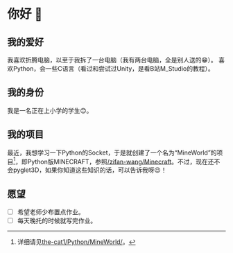 # 你好 👋

## 我的爱好
我喜欢折腾电脑，以至于我拆了一台电脑（我有两台电脑，全是别人送的😁）。
喜欢Python，会一些C语言（看过和尝试过Unity，是看B站M_Studio的教程）。

## 我的身份
我是一名正在上小学的学生😊。

## 我的项目
最近，我想学习一下Python的Socket，于是就创建了一个名为“MineWorld”的项目[^1]，即Python版MINECRAFT，参照[/zifan-wang/Minecraft](https://github.com/zifan-wang/Minecraft)。不过，现在还不会pyglet3D，如果你知道这些知识的话，可以告诉我呀😉！

## 愿望
- [ ] 希望老师少布置点作业。
- [ ] 每天晚托的时候就写完作业。

[^1]: 详细请见[the-cat1/Python/MineWorld/](https://github.com/the-cat1/Python/tree/main/MineWorld)。
